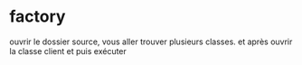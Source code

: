# factory
ouvrir le dossier source, vous aller trouver plusieurs classes. et après ouvrir la classe client et puis exécuter
